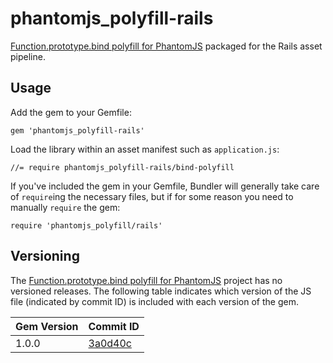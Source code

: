 phantomjs_polyfill-rails
================================================================================

[Function.prototype.bind polyfill for PhantomJS](https://github.com/conversocial/phantomjs-polyfill)
packaged for the Rails asset pipeline.


Usage
--------------------------------------------------------------------------------

Add the gem to your Gemfile:

    gem 'phantomjs_polyfill-rails'

Load the library within an asset manifest such as `application.js`:

    //= require phantomjs_polyfill-rails/bind-polyfill

If you've included the gem in your Gemfile, Bundler will generally take care of
`require`ing the necessary files, but if for some reason you need to manually
`require` the gem:

    require 'phantomjs_polyfill/rails'


Versioning
--------------------------------------------------------------------------------

The
[Function.prototype.bind polyfill for PhantomJS](https://github.com/conversocial/phantomjs-polyfill)
project has no versioned releases. The following table indicates which version
of the JS file (indicated by commit ID) is included with each version of the
gem.

| Gem Version | Commit ID |
| ----------- | --------- |
| 1.0.0       | [3a0d40c](https://github.com/conversocial/phantomjs-polyfill/commit/3a0d40c07718688d5bb9456b62b2c5dac36a82a1) |
